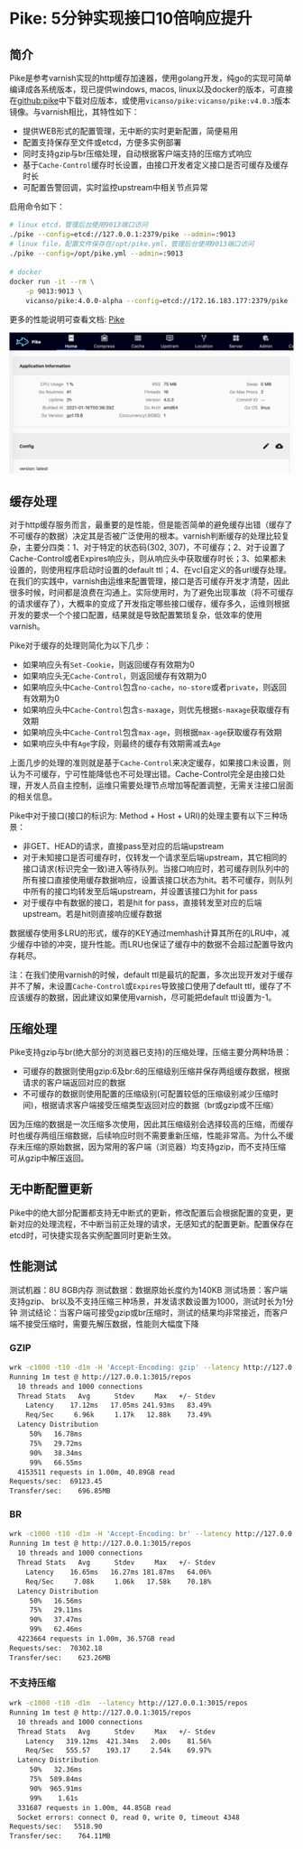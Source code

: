 # Pike: 5分钟实现接口10倍响应提升

## 简介

Pike是参考varnish实现的http缓存加速器，使用golang开发，纯go的实现可简单编译成各系统版本，现已提供windows, macos, linux以及docker的版本，可直接在[github:pike](https://github.com/vicanso/pike)中下载对应版本，或使用`vicanso/pike:vicanso/pike:v4.0.3`版本镜像。与varnish相比，其特性如下：

- 提供WEB形式的配置管理，无中断的实时更新配置，简便易用
- 配置支持保存至文件或etcd，方便多实例部署
- 同时支持gzip与br压缩处理，自动根据客户端支持的压缩方式响应
- 基于`Cache-Control`缓存时长设置，由接口开发者定义接口是否可缓存及缓存时长
- 可配置告警回调，实时监控upstream中相关节点异常

启用命令如下：

```bash
# linux etcd，管理后台使用9013端口访问
./pike --config=etcd://127.0.0.1:2379/pike --admin=:9013
# linux file，配置文件保存在/opt/pike.yml，管理后台使用9013端口访问
./pike --config=/opt/pike.yml --admin=:9013

# docker
docker run -it --rm \
    -p 9013:9013 \
    vicanso/pike:4.0.0-alpha --config=etcd://172.16.183.177:2379/pike --admin=:9013
```

更多的性能说明可查看文档: [Pike](https://treexie.gitbook.io/pike/)

![](assets/pike-v4.jpg)

## 缓存处理

对于http缓存服务而言，最重要的是性能，但是能否简单的避免缓存出错（缓存了不可缓存的数据）决定其是否被广泛使用的根本。varnish判断缓存的处理比较复杂，主要分四类：1、对于特定的状态码(302, 307)，不可缓存；2、对于设置了Cache-Control或者Expires响应头，则从响应头中获取缓存时长；3、如果都未设置的，则使用程序启动时设置的default ttl；4、在vcl自定义的各url缓存处理。在我们的实践中，varnish由运维来配置管理，接口是否可缓存开发才清楚，因此很多时候，时间都是浪费在沟通上。实际使用时，为了避免出现事故（将不可缓存的请求缓存了），大概率的变成了开发指定哪些接口缓存，缓存多久，运维则根据开发的要求一个个接口配置，结果就是导致配置繁琐复杂，低效率的使用varnish。

Pike对于缓存的处理则简化为以下几步：

- 如果响应头有`Set-Cookie`，则返回缓存有效期为0
- 如果响应头无`Cache-Control`，则返回缓存有效期为0
- 如果响应头中`Cache-Control`包含`no-cache`，`no-store`或者`private`，则返回有效期为0
- 如果响应头中`Cache-Control`包含`s-maxage`，则优先根据`s-maxage`获取缓存有效期
- 如果响应头中`Cache-Control`包含`max-age`，则根据`max-age`获取缓存有效期
- 如果响应头中有`Age`字段，则最终的缓存有效期需减去`Age`

上面几步的处理的准则就是基于`Cache-Control`来决定缓存，如果接口未设置，则认为不可缓存，宁可性能降低也不可处理出错。Cache-Control完全是由接口处理，开发人员自主控制，运维只需要处理节点增加等配置调整，无需关注接口层面的相关信息。

Pike中对于接口(接口的标识为: Method + Host + URI)的处理主要有以下三种场景：

- 非GET、HEAD的请求，直接pass至对应的后端upstream
- 对于未知接口是否可缓存时，仅转发一个请求至后端upstream，其它相同的接口请求(标识完全一致)进入等待队列。当接口响应时，若可缓存则队列中的所有接口直接使用缓存数据响应，设置该接口状态为hit。若不可缓存，则队列中所有的接口均转发至后端upstream，并设置该接口为hit for pass
- 对于缓存中有数据的接口，若是hit for pass，直接转发至对应的后端upstream。若是hit则直接响应缓存数据

数据缓存使用多LRU的形式，缓存的KEY通过memhash计算其所在的LRU中，减少缓存中锁的冲突，提升性能。而LRU也保证了缓存中的数据不会超过配置导致内存耗尽。

注：在我们使用varnish的时候，default ttl是最坑的配置，多次出现开发对于缓存并不了解，未设置`Cache-Control`或`Expires`导致接口使用了default ttl，缓存了不应该缓存的数据，因此建议如果使用varnish，尽可能把default ttl设置为-1。

## 压缩处理

Pike支持gzip与br(绝大部分的浏览器已支持)的压缩处理，压缩主要分两种场景：

- 可缓存的数据则使用gzip:6及br:6的压缩级别压缩并保存两组缓存数据，根据请求的客户端返回对应的数据
- 不可缓存的数据则使用配置的压缩级别(可配置较低的压缩级别减少压缩时间)，根据请求客户端接受压缩类型返回对应的数据（br或gzip或不压缩）

因为压缩的数据是一次压缩多次使用，因此其压缩级别会选择较高的压缩，而缓存时也缓存两组压缩数据，后续响应时则不需要重新压缩，性能非常高。为什么不缓存未压缩的原始数据，因为常用的客户端（浏览器）均支持gzip，而不支持压缩可从gzip中解压返回。

## 无中断配置更新

Pike中的绝大部分配置都支持无中断式的更新，修改配置后会根据配置的变更，更新对应的处理流程，不中断当前正处理的请求，无感知式的配置更新。配置保存在etcd时，可快捷实现各实例配置同时更新生效。

## 性能测试

测试机器：8U 8GB内存
测试数据：数据原始长度约为140KB
测试场景：客户端支持gzip、 br以及不支持压缩三种场景，并发请求数设置为1000，测试时长为1分钟
测试结论：当客户端可接受gzip或br压缩时，测试的结果均非常接近，而客户端不接受压缩时，需要先解压数据，性能则大幅度下降

### GZIP

```bash
wrk -c1000 -t10 -d1m -H 'Accept-Encoding: gzip' --latency http://127.0.0.1:3015/repos
Running 1m test @ http://127.0.0.1:3015/repos
  10 threads and 1000 connections
  Thread Stats   Avg      Stdev     Max   +/- Stdev
    Latency    17.12ms   17.05ms 241.93ms   83.49%
    Req/Sec     6.96k     1.17k   12.88k    73.49%
  Latency Distribution
     50%   16.78ms
     75%   29.72ms
     90%   38.34ms
     99%   66.55ms
  4153511 requests in 1.00m, 40.89GB read
Requests/sec:  69123.45
Transfer/sec:    696.85MB
```

### BR

```bash
wrk -c1000 -t10 -d1m -H 'Accept-Encoding: br' --latency http://127.0.0.1:3015/repos
Running 1m test @ http://127.0.0.1:3015/repos
  10 threads and 1000 connections
  Thread Stats   Avg      Stdev     Max   +/- Stdev
    Latency    16.65ms   16.27ms 181.87ms   64.06%
    Req/Sec     7.08k     1.06k   17.58k    70.18%
  Latency Distribution
     50%   16.56ms
     75%   29.11ms
     90%   37.47ms
     99%   62.46ms
  4223664 requests in 1.00m, 36.57GB read
Requests/sec:  70302.18
Transfer/sec:    623.26MB
```

### 不支持压缩

```bash
wrk -c1000 -t10 -d1m  --latency http://127.0.0.1:3015/repos
Running 1m test @ http://127.0.0.1:3015/repos
  10 threads and 1000 connections
  Thread Stats   Avg      Stdev     Max   +/- Stdev
    Latency   319.12ms  421.34ms   2.00s    81.56%
    Req/Sec   555.57    193.17     2.54k    69.97%
  Latency Distribution
     50%   32.36ms
     75%  589.84ms
     90%  965.91ms
     99%    1.61s
  331687 requests in 1.00m, 44.85GB read
  Socket errors: connect 0, read 0, write 0, timeout 4348
Requests/sec:   5518.90
Transfer/sec:    764.11MB
```

